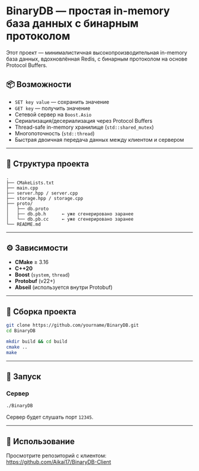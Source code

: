 # BinaryDB — простая in-memory база данных с бинарным протоколом

Этот проект — минималистичная высокопроизводительная in-memory база данных, вдохновлённая Redis, с бинарным протоколом на основе Protocol Buffers.

## 📦 Возможности

- `SET key value` — сохранить значение
- `GET key` — получить значение
- Сетевой сервер на `Boost.Asio`
- Сериализация/десериализация через Protocol Buffers
- Thread-safe in-memory хранилище (`std::shared_mutex`)
- Многопоточность (`std::thread`)
- Быстрая двоичная передача данных между клиентом и сервером

---

## 📁 Структура проекта

```
.
├── CMakeLists.txt
├── main.cpp
├── server.hpp / server.cpp
├── storage.hpp / storage.cpp
├── proto/
│   ├── db.proto
│   ├── db.pb.h      ← уже сгенерировано заранее
│   └── db.pb.cc     ← уже сгенерировано заранее
└── README.md
```

---

## ⚙️ Зависимости

- **CMake** ≥ 3.16
- **C++20**
- **Boost** (`system`, `thread`)
- **Protobuf** (v22+)
- **Abseil** (используется внутри Protobuf)

---

## 🔧 Сборка проекта

```bash
git clone https://github.com/yourname/BinaryDB.git
cd BinaryDB

mkdir build && cd build
cmake ..
make
```
---

## 🚀 Запуск

### Сервер

```bash
./BinaryDB
```

Сервер будет слушать порт `12345`.

---

## 🧪 Использование
Просмотрите репозиторий с клиентом: https://github.com/Aikai17/BinaryDB-Client





